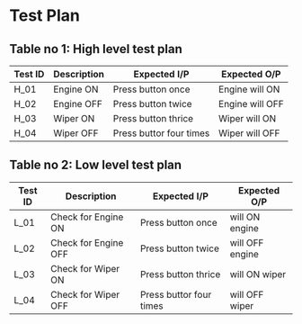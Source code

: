# Test Plan
## Table no 1: High level test plan
Test ID | Description | Expected I/P | Expected O/P |
--------|-------------|---------|---------
H_01  | Engine ON | Press button once | Engine will ON |
H_02  | Engine OFF | Press button twice | Engine will OFF |
H_03  | Wiper ON | Press button thrice | Wiper will ON |
H_04  | Wiper OFF | Press buttor four times | Wiper will OFF |
## Table no 2: Low level test plan
Test ID | Description | Expected I/P | Expected O/P |
--------|-------------|---------|---------
L_01  | Check for Engine ON | Press button once | will ON engine |
L_02  | Check for Engine OFF | Press button twice | will OFF engine |
L_03  | Check for Wiper ON | Press button thrice | will ON wiper |
L_04  | Check for Wiper OFF | Press buttor four times | will OFF wiper |

